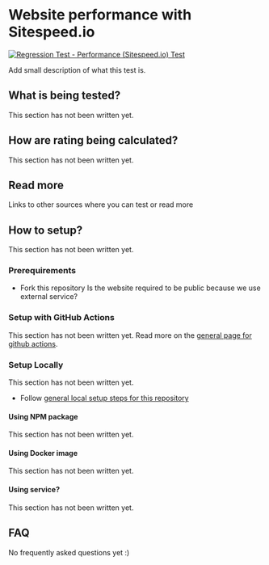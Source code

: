 # Website performance with Sitespeed.io
[![Regression Test - Performance (Sitespeed.io) Test](https://github.com/Webperf-se/webperf_core/actions/workflows/regression-test-sitespeed.yml/badge.svg)](https://github.com/Webperf-se/webperf_core/actions/workflows/regression-test-sitespeed.yml)

Add small description of what this test is.

## What is being tested?

This section has not been written yet.

## How are rating being calculated?

This section has not been written yet.

## Read more

Links to other sources where you can test or read more

## How to setup?

This section has not been written yet.

### Prerequirements

* Fork this repository
Is the website required to be public because we use external service?

### Setup with GitHub Actions

This section has not been written yet.
Read more on the [general page for github actions](../getting-started-github-actions.md).

### Setup Locally

This section has not been written yet.
* Follow [general local setup steps for this repository](../getting-started-local.md)

#### Using NPM package

This section has not been written yet.

#### Using Docker image

This section has not been written yet.

#### Using service?

This section has not been written yet.

## FAQ

No frequently asked questions yet :)

